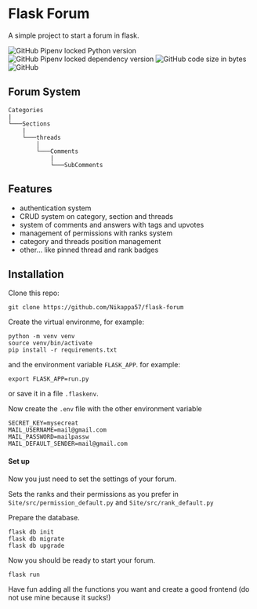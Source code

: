 # Flask Forum
A simple project to start a forum in flask.

![GitHub Pipenv locked Python version](https://img.shields.io/github/pipenv/locked/python-version/nikappa57/flask-forum?style=for-the-badge) ![GitHub Pipenv locked dependency version](https://img.shields.io/github/pipenv/locked/dependency-version/nikappa57/flask-forum/flask?style=for-the-badge) ![GitHub code size in bytes](https://img.shields.io/github/languages/code-size/nikappa57/flask-forum?style=for-the-badge) ![GitHub](https://img.shields.io/github/license/Nikappa57/flask-forum?style=for-the-badge) 
## Forum System
```
Categories 
|
└───Sections
    |
    └───threads
        │
        └───Comments
            |
            └───SubComments

```

## Features
- authentication system
- CRUD system on category, section and threads
- system of comments and answers with tags and upvotes
- management of permissions with ranks system
- category and threads position management
- other... like pinned thread and rank badges

## Installation

Clone this repo:
```console
git clone https://github.com/Nikappa57/flask-forum
```

Create the virtual environme,
for example:
```
python -m venv venv
source venv/bin/activate
pip install -r requirements.txt
```

and the environment variable `FLASK_APP`.
for example:
```console
export FLASK_APP=run.py
```
or save it in a file `.flaskenv`.


Now create the `.env` file with the other environment variable
```plaintext
SECRET_KEY=mysecreat
MAIL_USERNAME=mail@gmail.com
MAIL_PASSWORD=mailpassw
MAIL_DEFAULT_SENDER=mail@gmail.com
```

#### Set up
Now you just need to set the settings of your forum.

Sets the ranks and their permissions as you prefer in `Site/src/permission_default.py` and `Site/src/rank_default.py`

Prepare the database.
```
flask db init
flask db migrate
flask db upgrade
```

Now you should be ready to start your forum.
```console
flask run
```
 
Have fun adding all the functions you want and create a good frontend (do not use mine because it sucks!)
